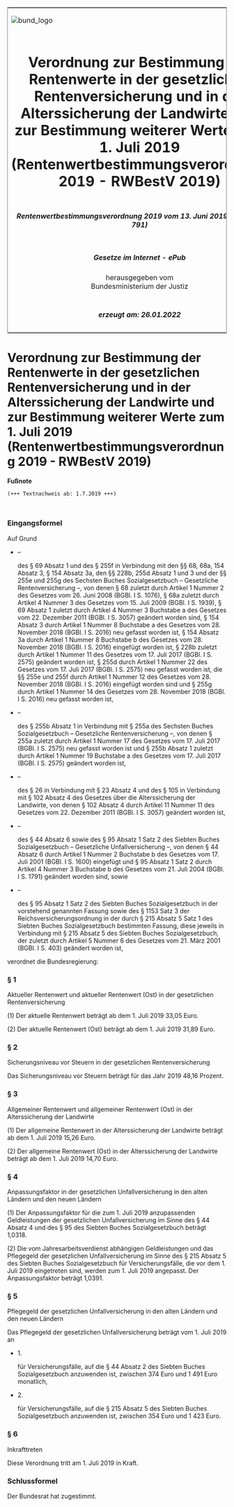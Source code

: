 <span id="DECKBLATT.html"></span>

<table border="0" frame="border" width="100%">

<tr valign="top">

<td align="left">

![bund\_logo](BfJ_2021_Web_de_de.gif)

</td>

<td align="right">

 

</td>

</tr>

<tr align="center" valign="middle">

<td colspan="2">

# Verordnung zur Bestimmung der Rentenwerte in der gesetzlichen Rentenversicherung und in der Alterssicherung der Landwirte und zur Bestimmung weiterer Werte zum 1. Juli 2019 (Rentenwertbestimmungsverordnung 2019 - RWBestV 2019)

</td>

</tr>

<tr align="center" valign="middle">

<td colspan="2">

##### Rentenwertbestimmungsverordnung 2019 vom 13. Juni 2019 (BGBl. I S. 791)

</td>

</tr>

<tr align="center" valign="middle">

<td colspan="2">

  
  

##### Gesetze im Internet - ePub  
  
herausgegeben vom  
Bundesministerium der Justiz

</td>

</tr>

<tr align="center" valign="bottom">

<td colspan="2">

  
  

##### erzeugt am: 26.01.2022

</td>

</tr>

</table>

<span id="BJNR079100019.html"></span>

# Verordnung zur Bestimmung der Rentenwerte in der gesetzlichen Rentenversicherung und in der Alterssicherung der Landwirte und zur Bestimmung weiterer Werte zum 1. Juli 2019 (Rentenwertbestimmungsverordnung 2019 - RWBestV 2019)

<div>

  
**Fußnote**

<div class="jnhtml">

<div>

<div class="jurAbsatz">

  

``` 
(+++ Textnachweis ab: 1.7.2019 +++)

 
```

</div>

</div>

</div>

</div>

<span id="BJNR079100019BJNE000100000.html"></span>

### Eingangsformel  

<div>

<div class="jnhtml">

<div>

<div class="jurAbsatz">

Auf Grund

  - –
    
    <div>
    
    des § 69 Absatz 1 und des § 255f in Verbindung mit den §§ 68, 68a,
    154 Absatz 3, § 154 Absatz 3a, den §§ 228b, 255d Absatz 1 und 3 und
    der §§ 255e und 255g des Sechsten Buches Sozialgesetzbuch –
    Gesetzliche Rentenversicherung –, von denen § 68 zuletzt durch
    Artikel 1 Nummer 2 des Gesetzes vom 26. Juni 2008 (BGBl. I S. 1076),
    § 68a zuletzt durch Artikel 4 Nummer 3 des Gesetzes vom 15. Juli
    2009 (BGBl. I S. 1939), § 69 Absatz 1 zuletzt durch Artikel 4 Nummer
    3 Buchstabe a des Gesetzes vom 22. Dezember 2011 (BGBl. I S. 3057)
    geändert worden sind, § 154 Absatz 3 durch Artikel 1 Nummer 8
    Buchstabe a des Gesetzes vom 28. November 2018 (BGBl. I S. 2016) neu
    gefasst worden ist, § 154 Absatz 3a durch Artikel 1 Nummer 8
    Buchstabe b des Gesetzes vom 28. November 2018 (BGBl. I S. 2016)
    eingefügt worden ist, § 228b zuletzt durch Artikel 1 Nummer 11 des
    Gesetzes vom 17. Juli 2017 (BGBl. I S. 2575) geändert worden ist, §
    255d durch Artikel 1 Nummer 22 des Gesetzes vom 17. Juli 2017 (BGBl.
    I S. 2575) neu gefasst worden ist, die §§ 255e und 255f durch
    Artikel 1 Nummer 12 des Gesetzes vom 28. November 2018 (BGBl. I S.
    2016) eingefügt worden sind und § 255g durch Artikel 1 Nummer 14 des
    Gesetzes vom 28. November 2018 (BGBl. I S. 2016) neu gefasst worden
    ist,
    
    </div>

  - –
    
    <div>
    
    des § 255b Absatz 1 in Verbindung mit § 255a des Sechsten Buches
    Sozialgesetzbuch – Gesetzliche Rentenversicherung –, von denen §
    255a zuletzt durch Artikel 1 Nummer 17 des Gesetzes vom 17. Juli
    2017 (BGBl. I S. 2575) neu gefasst worden ist und § 255b Absatz 1
    zuletzt durch Artikel 1 Nummer 19 Buchstabe a des Gesetzes vom 17.
    Juli 2017 (BGBl. I S. 2575) geändert worden ist,
    
    </div>

  - –
    
    <div>
    
    des § 26 in Verbindung mit § 23 Absatz 4 und des § 105 in Verbindung
    mit § 102 Absatz 4 des Gesetzes über die Alterssicherung der
    Landwirte, von denen § 102 Absatz 4 durch Artikel 11 Nummer 11 des
    Gesetzes vom 22. Dezember 2011 (BGBl. I S. 3057) geändert worden
    ist,
    
    </div>

  - –
    
    <div>
    
    des § 44 Absatz 6 sowie des § 95 Absatz 1 Satz 2 des Siebten Buches
    Sozialgesetzbuch – Gesetzliche Unfallversicherung –, von denen § 44
    Absatz 6 durch Artikel 1 Nummer 2 Buchstabe b des Gesetzes vom 17.
    Juli 2001 (BGBl. I S. 1600) eingefügt und § 95 Absatz 1 Satz 2 durch
    Artikel 4 Nummer 3 Buchstabe b des Gesetzes vom 21. Juli 2004 (BGBl.
    I S. 1791) geändert worden sind, sowie
    
    </div>

  - –
    
    <div>
    
    des § 95 Absatz 1 Satz 2 des Siebten Buches Sozialgesetzbuch in der
    vorstehend genannten Fassung sowie des § 1153 Satz 3 der
    Reichsversicherungsordnung in der durch § 215 Absatz 5 Satz 1 des
    Siebten Buches Sozialgesetzbuch bestimmten Fassung, diese jeweils in
    Verbindung mit § 215 Absatz 5 des Siebten Buches Sozialgesetzbuch,
    der zuletzt durch Artikel 5 Nummer 6 des Gesetzes vom 21. März 2001
    (BGBl. I S. 403) geändert worden ist,
    
    </div>

verordnet die Bundesregierung:

</div>

</div>

</div>

</div>

<span id="BJNR079100019BJNE000200000.html"></span>

### § 1  
Aktueller Rentenwert und aktueller Rentenwert (Ost) in der gesetzlichen Rentenversicherung

<div>

<div class="jnhtml">

<div>

<div class="jurAbsatz">

(1) Der aktuelle Rentenwert beträgt ab dem 1. Juli 2019 33,05 Euro.

</div>

<div class="jurAbsatz">

(2) Der aktuelle Rentenwert (Ost) beträgt ab dem 1. Juli 2019 31,89
Euro.

</div>

</div>

</div>

</div>

<span id="BJNR079100019BJNE000300000.html"></span>

### § 2  
Sicherungsniveau vor Steuern in der gesetzlichen Rentenversicherung

<div>

<div class="jnhtml">

<div>

<div class="jurAbsatz">

Das Sicherungsniveau vor Steuern beträgt für das Jahr 2019 48,16
Prozent.

</div>

</div>

</div>

</div>

<span id="BJNR079100019BJNE000400000.html"></span>

### § 3  
Allgemeiner Rentenwert und allgemeiner Rentenwert (Ost) in der Alterssicherung der Landwirte

<div>

<div class="jnhtml">

<div>

<div class="jurAbsatz">

(1) Der allgemeine Rentenwert in der Alterssicherung der Landwirte
beträgt ab dem 1. Juli 2019 15,26 Euro.

</div>

<div class="jurAbsatz">

(2) Der allgemeine Rentenwert (Ost) in der Alterssicherung der Landwirte
beträgt ab dem 1. Juli 2019 14,70 Euro.

</div>

</div>

</div>

</div>

<span id="BJNR079100019BJNE000500000.html"></span>

### § 4  
Anpassungsfaktor in der gesetzlichen Unfallversicherung in den alten Ländern und den neuen Ländern

<div>

<div class="jnhtml">

<div>

<div class="jurAbsatz">

(1) Der Anpassungsfaktor für die zum 1. Juli 2019 anzupassenden
Geldleistungen der gesetzlichen Unfallversicherung im Sinne des § 44
Absatz 4 und des § 95 des Siebten Buches Sozialgesetzbuch beträgt
1,0318.

</div>

<div class="jurAbsatz">

(2) Die vom Jahresarbeitsverdienst abhängigen Geldleistungen und das
Pflegegeld der gesetzlichen Unfallversicherung im Sinne des § 215 Absatz
5 des Siebten Buches Sozialgesetzbuch für Versicherungsfälle, die vor
dem 1. Juli 2019 eingetreten sind, werden zum 1. Juli 2019 angepasst.
Der Anpassungsfaktor beträgt 1,0391.

</div>

</div>

</div>

</div>

<span id="BJNR079100019BJNE000600000.html"></span>

### § 5  
Pflegegeld der gesetzlichen Unfallversicherung in den alten Ländern und den neuen Ländern

<div>

<div class="jnhtml">

<div>

<div class="jurAbsatz">

Das Pflegegeld der gesetzlichen Unfallversicherung beträgt vom 1. Juli
2019 an

  - 1\.
    
    <div>
    
    für Versicherungsfälle, auf die § 44 Absatz 2 des Siebten Buches
    Sozialgesetzbuch anzuwenden ist, zwischen 374 Euro und 1 491 Euro
    monatlich,
    
    </div>

  - 2\.
    
    <div>
    
    für Versicherungsfälle, auf die § 215 Absatz 5 des Siebten Buches
    Sozialgesetzbuch anzuwenden ist, zwischen 354 Euro und 1 423 Euro.
    
    </div>

</div>

</div>

</div>

</div>

<span id="BJNR079100019BJNE000700000.html"></span>

### § 6  
Inkrafttreten

<div>

<div class="jnhtml">

<div>

<div class="jurAbsatz">

Diese Verordnung tritt am 1. Juli 2019 in Kraft.

</div>

</div>

</div>

</div>

<span id="BJNR079100019BJNE000800000.html"></span>

### Schlussformel  

<div>

<div class="jnhtml">

<div>

<div class="jurAbsatz">

Der Bundesrat hat zugestimmt.

</div>

</div>

</div>

</div>
